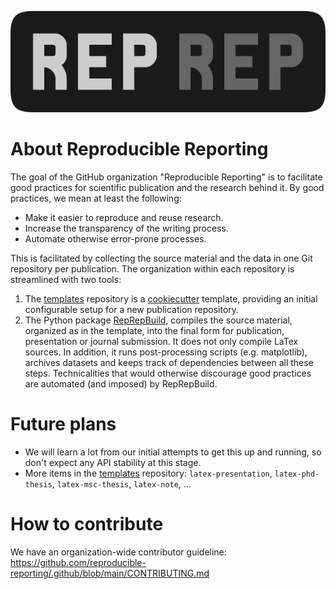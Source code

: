 ![REP REP](logo.png)

# About Reproducible Reporting

The goal of the GitHub organization "Reproducible Reporting" is to facilitate
good practices for scientific publication and the research behind it.
By good practices, we mean at least the following:

- Make it easier to reproduce and reuse research.
- Increase the transparency of the writing process.
- Automate otherwise error-prone processes.

This is facilitated by collecting the source material and the data in one Git repository per publication.
The organization within each repository is streamlined with two tools:

1. The [templates](https://github.com/reproducible-reporting/templates) repository
   is a [cookiecutter](https://github.com/cookiecutter/cookiecutter)
   template, providing an initial configurable setup for a new publication repository.
1. The Python package [RepRepBuild](https://github.com/reproducible-reporting/reprepbuild),
   compiles the source material, organized as in the template,
   into the final form for publication, presentation or journal submission.
   It does not only compile LaTex sources.
   In addition, it runs post-processing scripts (e.g. matplotlib),
   archives datasets and keeps track of dependencies between all these steps.
   Technicalities that would otherwise discourage good practices
   are automated (and imposed) by RepRepBuild.

# Future plans

- We will learn a lot from our initial attempts to get this
  up and running, so don't expect any API stability at this stage.
- More items in the [templates](https://github.com/reproducible-reporting/templates) repository:
  `latex-presentation`, `latex-phd-thesis`, `latex-msc-thesis`,
  `latex-note`, ...

# How to contribute

We have an organization-wide contributor guideline:
https://github.com/reproducible-reporting/.github/blob/main/CONTRIBUTING.md
